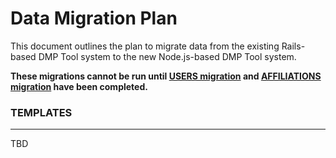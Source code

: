 # Data Migration Plan
This document outlines the plan to migrate data from the existing Rails-based DMP Tool system to the
new Node.js-based DMP Tool system.

**These migrations cannot be run until [USERS migration](Users.md) and [AFFILIATIONS migration](Affiliations.md) have been completed.**

### TEMPLATES
---

TBD


